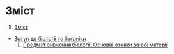 # Зміст

1. [Зміст](README.md)
* [Вступ до бiологiї та ботанiки](1/vstup.md)
   1. [Предмет вивчення бiологiї. Основнi ознаки живої матерiї](1/predmet_vivchennya_biologi_osnovni_oznaki_zhivo_materi_oznachennya.md)

